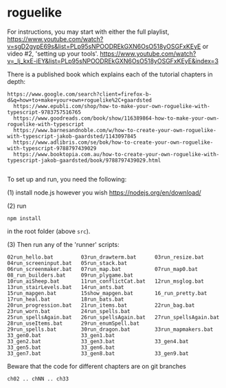 # roguelike

For instructions, you may start with either the full playlist,
https://www.youtube.com/watch?v=sgD2gypE69s&list=PLp95sNPOODREkGXN6OsO518yOSGFxKEyE
or video #2, 'setting up your tools'.
https://www.youtube.com/watch?v=_Ij_kxE-iEY&list=PLp95sNPOODREkGXN6OsO518yOSGFxKEyE&index=3

There is a published book which explains each of the tutorial chapters in depth:
```
https://www.google.com/search?client=firefox-b-d&q=how+to+make+your+own+roguelike%2C+gaardsted
  https://www.epubli.com/shop/how-to-make-your-own-roguelike-with-typescript-9783757516765
  https://www.goodreads.com/book/show/116389864-how-to-make-your-own-roguelike-with-typescript
  https://www.barnesandnoble.com/w/how-to-create-your-own-roguelike-with-typescript-jakob-gaardsted/1143097845
  https://www.adlibris.com/se/bok/how-to-create-your-own-roguelike-with-typescript-9788797439029
  https://www.booktopia.com.au/how-to-create-your-own-roguelike-with-typescript-jakob-gaardsted/book/9788797439029.html
  
```

To set up and run, you need the following:

(1) install node.js however you wish
https://nodejs.org/en/download/

(2) run 
```
npm install
```
in the root folder (above `src`).

(3) Then run any of the 'runner' scripts:

```
02run_hello.bat         03run_drawterm.bat      03run_resize.bat        04run_screeninput.bat   05run_stack.bat
06run_screenmaker.bat   07run_map.bat           07run_map0.bat          08_run_builders.bat     09run_plygame.bat
10run_aiSheep.bat       11run_conflictCat.bat   12run_msglog.bat        13run_stairLevels.bat   14run_ants.bat
15run_mapgen.bat        15show_mapgen.bat       16_run_pretty.bat       17run_heal.bat          18run_bats.bat
20run_progression.bat   21run_items.bat         22run_bag.bat           23run_worn.bat          24run_spells.bat
25run_spellsAgain.bat   26run_spellsAgain.bat   27run_spellsAgain.bat   28run_useItems.bat      29run_enumSpell.bat
29run_spells.bat        30run_dragon.bat        33run_mapmakers.bat     33_gen0.bat             33_gen1.bat
33_gen2.bat             33_gen3.bat             33_gen4.bat             33_gen5.bat             33_gen6.bat
33_gen7.bat             33_gen8.bat             33_gen9.bat
```

Beware that the code for different chapters are on git branches
```
ch02 .. chNN .. ch33
```

